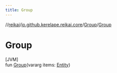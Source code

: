 ```yaml
---
title: Group
---
```

//[reikai](../../../index.html)/[io.github.kerelape.reikai.core](../index.html)/[Group](index.html)/[Group](-group.html)



# Group



[JVM]\
fun [Group](-group.html)(vararg items: [Entity](../-entity/index.html))




